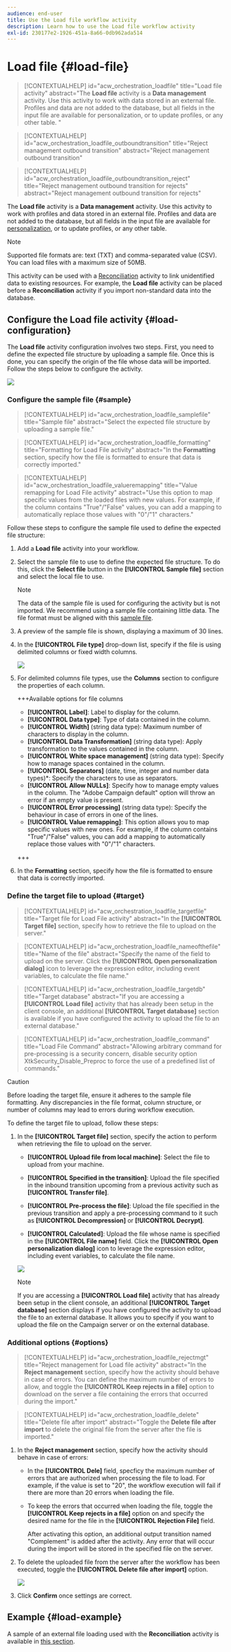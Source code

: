 ```yaml
---
audience: end-user
title: Use the Load file workflow activity
description: Learn how to use the Load file workflow activity
exl-id: 230177e2-1926-451a-8a66-0db962ada514
---
```

# Load file {#load-file}

>[!CONTEXTUALHELP]
>id="acw_orchestration_loadfile"
>title="Load file activity"
>abstract="The **Load file** activity is a **Data management** activity. Use this activity to work with data stored in an external file. Profiles and data are not added to the database, but all fields in the input file are available for personalization, or to update profiles, or any other table. "

>[!CONTEXTUALHELP]
>id="acw_orchestration_loadfile_outboundtransition"
>title="Reject management outbound transition"
>abstract="Reject management outbound transition"

>[!CONTEXTUALHELP]
>id="acw_orchestration_loadfile_outboundtransition_reject"
>title="Reject management outbound transition for rejects"
>abstract="Reject management outbound transition for rejects"


The **Load file** activity is a **Data management** activity. Use this activity to work with profiles and data stored in an external file. Profiles and data are not added to the database, but all fields in the input file are available for [personalization](../../personalization/gs-personalization.md), or to update profiles, or any other table. 

>[!NOTE]
>Supported file formats are: text (TXT) and comma-separated value (CSV). You can load files with a maximum size of 50MB.

This activity can be used with a [Reconciliation](reconciliation.md) activity to link unidentified data to existing resources. For example, the **Load file** activity can be placed before a **Reconciliation** activity if you import non-standard data into the database. 

## Configure the Load file activity {#load-configuration}

The **Load file** activity configuration involves two steps. First, you need to define the expected file structure by uploading a sample file. Once this is done, you can specify the origin of the file whose data will be imported. Follow the steps below to configure the activity.

![](../assets/workflow-load-file.png)

### Configure the sample file {#sample}

>[!CONTEXTUALHELP]
>id="acw_orchestration_loadfile_samplefile"
>title="Sample file"
>abstract="Select the expected file structure by uploading a sample file."

>[!CONTEXTUALHELP]
>id="acw_orchestration_loadfile_formatting"
>title="Formatting for Load File activity"
>abstract="In the **Formatting** section, specify how the file is formatted to ensure that data is correctly imported."

>[!CONTEXTUALHELP]
>id="acw_orchestration_loadfile_valueremapping"
>title="Value remapping for Load File activity"
>abstract="Use this option to map specific values from the loaded files with new values. For example, if the column contains "True"/"False" values, you can add a mapping to automatically replace those values with "0"/"1" characters."

Follow these steps to configure the sample file used to define the expected file structure:

1. Add a **Load file** activity into your workflow.

1. Select the sample file to use to define the expected file structure. To do this, click the **Select file** button in the **[!UICONTROL Sample file]** section and select the local file to use.

    >[!NOTE]
    >
    >The data of the sample file is used for configuring the activity but is not imported. We recommend using a sample file containing little data. The file format must be aligned with this [sample file](../../audience/file-audience.md#sample-file).

1. A preview of the sample file is shown, displaying a maximum of 30 lines.

1. In the **[!UICONTROL File type]** drop-down list, specify if the file is using delimited columns or fixed width columns.

    ![](../assets/workflow-load-file-sample.png)

1. For delimited columns file types, use the **Columns** section to configure the properties of each column.

    +++Available options for file columns
    
    * **[!UICONTROL Label]**: Label to display for the column.
    * **[!UICONTROL Data type]**: Type of data contained in the column.
    * **[!UICONTROL Width]** (string data type): Maximum number of characters to display in the column.
    * **[!UICONTROL Data Transformation]** (string data type): Apply transformation to the values contained in the column.
    * **[!UICONTROL White space management]** (string data type): Specify how to manage spaces contained in the column.
    * **[!UICONTROL Separators]** (date, time, integer and number data types)*: Specify the characters to use as separators.
    * **[!UICONTROL Allow NULLs]**: Specify how to manage empty values in the column. The "Adobe Campaign default" option will throw an error if an empty value is present.
    * **[!UICONTROL Error processing]** (string data type): Specify the behaviour in case of errors in one of the lines.
    * **[!UICONTROL Value remapping]**: This option allows you to map specific values with new ones. For example, if the column contains "True"/"False" values, you can add a mapping to automatically replace those values with "0"/"1" characters.

    +++

1. In the **Formatting** section, specify how the file is formatted to ensure that data is correctly imported.

### Define the target file to upload {#target}

>[!CONTEXTUALHELP]
>id="acw_orchestration_loadfile_targetfile"
>title="Target file for Load File activity"
>abstract="In the **[!UICONTROL Target file]** section, specify how to retrieve the file to upload on the server."

>[!CONTEXTUALHELP]
>id="acw_orchestration_loadfile_nameofthefile"
>title="Name of the file"
>abstract="Specify the name of the field to upload on the server. Click the **[!UICONTROL Open personalization dialog]** icon to leverage the expression editor, including event variables, to calculate the file name."

>[!CONTEXTUALHELP]
>id="acw_orchestration_loadfile_targetdb"
>title="Target database"
>abstract="If you are accessing a **[!UICONTROL Load file]** activity that has already been setup in the client console, an additional **[!UICONTROL Target database]** section is available if you have configured the activity to upload the file to an external database."

>[!CONTEXTUALHELP]
>id="acw_orchestration_loadfile_command"
>title="Load File Command"
>abstract="Allowing arbitrary command for pre-processing is a security concern, disable security option XtkSecurity_Disable_Preproc to force the use of a predefined list of commands."

>[!CAUTION]
>
>Before loading the target file, ensure it adheres to the sample file formatting. Any discrepancies in the file format, column structure, or number of columns may lead to errors during workflow execution.

To define the target file to upload, follow these steps:

1. In the **[!UICONTROL Target file]** section, specify the action to perform when retrieving the file to upload on the server.

    * **[!UICONTROL Upload file from local machine]**: Select the file to upload from your machine.

    * **[!UICONTROL Specified in the transition]**: Upload the file specified in the inbound transition upcoming from a previous activity such as **[!UICONTROL Transfer file]**.

    * **[!UICONTROL Pre-process the file]**: Upload the file specified in the previous transition and apply a pre-processing command to it such as **[!UICONTROL Decompression]** or **[!UICONTROL Decrypt]**.

    * **[!UICONTROL Calculated]**: Upload the file whose name is specified in the **[!UICONTROL File name]** field. Click the **[!UICONTROL Open personalization dialog]** icon to leverage the expression editor, including event variables, to calculate the file name.

    ![](../assets/workflow-load-file-config.png)

    >[!NOTE]
    >
    >If you are accessing a **[!UICONTROL Load file]** activity that has already been setup in the client console, an additional **[!UICONTROL Target database]** section displays if you have configured the activity to upload the file to an external database. It allows you to specify if you want to upload the file on the Campaign server or on the external database.

### Additional options {#options}

>[!CONTEXTUALHELP]
>id="acw_orchestration_loadfile_rejectmgt"
>title="Reject management for Load file activity"
>abstract="In the **Reject management** section, specify how the activity should behave in case of errors. You can define the maximum number of errors to allow, and toggle the **[!UICONTROL Keep rejects in a file]** option to download on the server a file containing the errors that occurred during the import."

>[!CONTEXTUALHELP]
>id="acw_orchestration_loadfile_delete"
>title="Delete file after import"
>abstract="Toggle the **Delete file after import** to delete the original file from the server after the file is imported."


1. In the **Reject management** section, specify how the activity should behave in case of errors:

    * In the **[!UICONTROL Dele]** field, specficy the maximum number of errors that are authorized when processing the file to load. For example, if the value is set to "20", the workflow execution will fail if there are more than 20 errors when loading the file. 

    * To keep the errors that occurred when loading the file, toggle the **[!UICONTROL Keep rejects in a file]** option on and specify the desired name for the file in the **[!UICONTROL Rejection File]** field. 
    
      After activating this option, an additional output transition named "Complement" is added after the activity. Any error that will occur during the import will be stored in the specified file on the server.

1. To delete the uploaded file from the server after the workflow has been executed, toggle the **[!UICONTROL Delete file after import]** option.

    ![](../assets/workflow-load-file-options.png)

1. Click **Confirm** once settings are correct.

## Example {#load-example}

A sample of an external file loading used with the **Reconciliation** activity is available in [this section](reconciliation.md#reconciliation-example).
